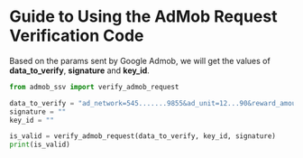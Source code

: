 # Guide to Using the AdMob Request Verification Code

Based on the params sent by Google Admob, we will get the values ​​of **data_to_verify**, **signature** and **key_id**.
```python
from admob_ssv import verify_admob_request

data_to_verify = "ad_network=545.......9855&ad_unit=12...90&reward_amount=1&reward_item=Token&timestamp=17...73&transaction_id=12...89&user_id=12..21"
signature = ""
key_id = ""

is_valid = verify_admob_request(data_to_verify, key_id, signature)
print(is_valid)
```
